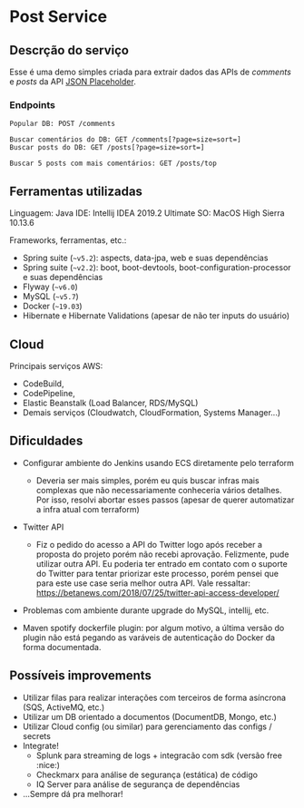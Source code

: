 # Post Service

## Descrção do serviço

Esse é uma demo simples criada para extrair dados das APIs de *comments* e *posts* da API [JSON
 Placeholder](https://jsonplaceholder.typicode.com).
 
### Endpoints

```
Popular DB: POST /comments

Buscar comentários do DB: GET /comments[?page=size=sort=]
Buscar posts do DB: GET /posts[?page=size=sort=]

Buscar 5 posts com mais comentários: GET /posts/top

```

## Ferramentas utilizadas
Linguagem: Java
IDE: Intellij IDEA 2019.2 Ultimate
SO: MacOS High Sierra 10.13.6

Frameworks, ferramentas, etc.:
- Spring suite (`~v5.2`): aspects, data-jpa, web e suas dependências
- Spring suite (`~v2.2`): boot, boot-devtools, boot-configuration-processor e suas dependências
- Flyway (`~v6.0`)
- MySQL (`~v5.7`)
- Docker (`~19.03`)
- Hibernate e Hibernate Validations (apesar de não ter inputs do usuário)

## Cloud
Principais serviços AWS: 
- CodeBuild,
- CodePipeline,
- Elastic Beanstalk (Load Balancer, RDS/MySQL)
- Demais serviços (Cloudwatch, CloudFormation, Systems Manager...)

## Dificuldades
- Configurar ambiente do Jenkins usando ECS diretamente pelo terraform
  - Deveria ser mais simples, porém eu quis buscar infras mais complexas que não necessariamente
   conheceria vários detalhes. Por isso, resolvi abortar esses passos (apesar de querer
    automatizar a infra atual com terraform)
     
- Twitter API
  - Fiz o pedido do acesso a API do Twitter logo após receber a proposta do projeto porém não
   recebi aprovação. Felizmente, pude utilizar outra API. Eu poderia ter entrado em contato com o
    suporte do Twitter para tentar priorizar este processo, porém pensei que para este use case
     seria melhor outra API. Vale ressaltar: https://betanews.com/2018/07/25/twitter-api-access-developer/
     
- Problemas com ambiente durante upgrade do MySQL, intellij, etc.

- Maven spotify dockerfile plugin: por algum motivo, a última versão do plugin não está pegando
 as varáveis de autenticação do Docker da forma documentada.

## Possíveis improvements
- Utilizar filas para realizar interações com terceiros de forma asíncrona (SQS, ActiveMQ, etc.)
- Utilizar um DB orientado a documentos (DocumentDB, Mongo, etc.)
- Utilizar Cloud config (ou similar) para gerenciamento das configs / secrets
- Integrate!
  - Splunk para streaming de logs + integracão com sdk (versão free :nice:)
  - Checkmarx para análise de segurança (estática) de código
  - IQ Server para análise de segurança de dependências
- ...Sempre dá pra melhorar!
